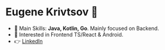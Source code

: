 <h1 align="left">Eugene Krivtsov 👋</h1>

- 💪  Main Skills: **Java, Kotlin, Go**. Mainly focused on Backend.
- 🙏  Interested in Frontend TS/React & Android.
- 👉  <a href="https://www.linkedin.com/in/eugene-krivtsov-886a35223/"  target="blank">LinkedIn</a>
